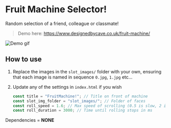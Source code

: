 # Fruit Machine Selector!

Random selection of a friend, colleague or classmate!

> Demo here: https://www.designedbycave.co.uk/fruit-machine/

![Demo gif](https://www.designedbycave.co.uk/fruit-machine/demo_gif.gif)

## How to use

1. Replace the images in the `slot_images/` folder with your own, ensuring that each image is named in sequence `0.jpg`, `1.jpg` etc...

2. Update any of the settings in `index.html` if you wish

   ```javascript
   const title = "FruitMachine!"; // Title on front of machine
   const slot_img_folder = "slot_images/"; // Folder of faces
   const roll_speed = 1.6; // Max speed of scrolling (0.5 is slow, 2 is very fast)
   const roll_duration = 3000; // Time until rolling stops in ms
   ```

Dependencies = **NONE**